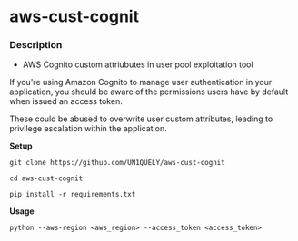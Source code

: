 # **aws-cust-cognit**

### Description

- AWS Cognito custom attriubutes in user pool exploitation tool

If you're using Amazon Cognito to manage user authentication in your application, you should be aware of the permissions users have by default when issued an access token. 

These could be abused to overwrite user custom attributes, leading to privilege escalation within the application.


**Setup**

`git clone https://github.com/UN1QUELY/aws-cust-cognit`

`cd aws-cust-cognit`

`pip install -r requirements.txt`

**Usage**

`python --aws-region <aws_region> --access_token <access_token>`

